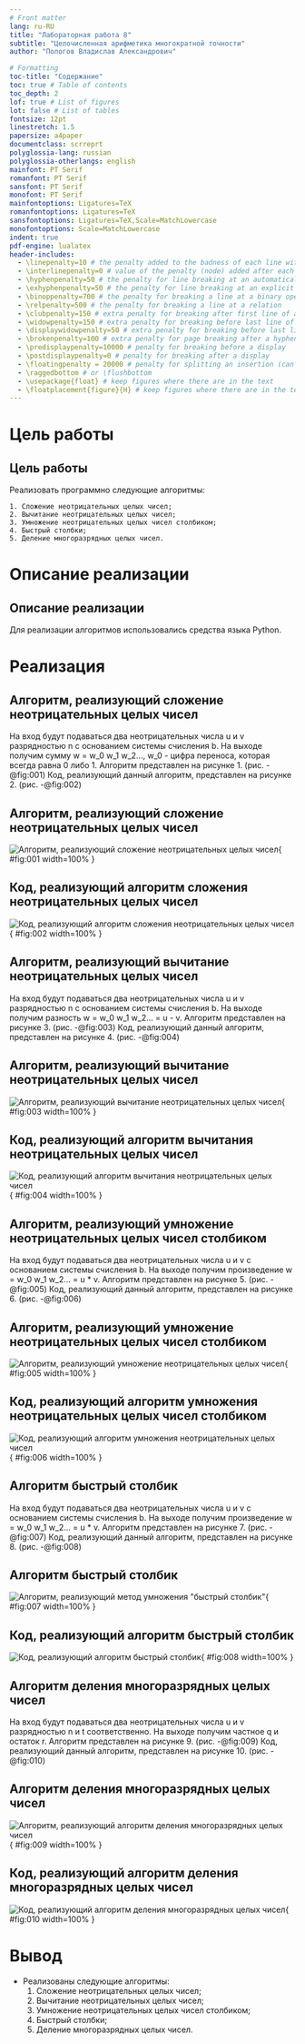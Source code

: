 ```yaml
---
# Front matter
lang: ru-RU
title: "Лабораторная работа 8"
subtitle: "Целочисленная арифметика многократной точности" 
author: "Пологов Владислав Александрович"

# Formatting
toc-title: "Содержание"
toc: true # Table of contents
toc_depth: 2
lof: true # List of figures
lot: false # List of tables
fontsize: 12pt
linestretch: 1.5
papersize: a4paper
documentclass: scrreprt
polyglossia-lang: russian
polyglossia-otherlangs: english
mainfont: PT Serif
romanfont: PT Serif
sansfont: PT Serif
monofont: PT Serif
mainfontoptions: Ligatures=TeX
romanfontoptions: Ligatures=TeX
sansfontoptions: Ligatures=TeX,Scale=MatchLowercase
monofontoptions: Scale=MatchLowercase
indent: true
pdf-engine: lualatex
header-includes:
  - \linepenalty=10 # the penalty added to the badness of each line within a paragraph (no associated penalty node) Increasing the value makes tex try to have fewer lines in the paragraph.
  - \interlinepenalty=0 # value of the penalty (node) added after each line of a paragraph.
  - \hyphenpenalty=50 # the penalty for line breaking at an automatically inserted hyphen
  - \exhyphenpenalty=50 # the penalty for line breaking at an explicit hyphen
  - \binoppenalty=700 # the penalty for breaking a line at a binary operator
  - \relpenalty=500 # the penalty for breaking a line at a relation
  - \clubpenalty=150 # extra penalty for breaking after first line of a paragraph
  - \widowpenalty=150 # extra penalty for breaking before last line of a paragraph
  - \displaywidowpenalty=50 # extra penalty for breaking before last line before a display math
  - \brokenpenalty=100 # extra penalty for page breaking after a hyphenated line
  - \predisplaypenalty=10000 # penalty for breaking before a display
  - \postdisplaypenalty=0 # penalty for breaking after a display
  - \floatingpenalty = 20000 # penalty for splitting an insertion (can only be split footnote in standard LaTeX)
  - \raggedbottom # or \flushbottom
  - \usepackage{float} # keep figures where there are in the text
  - \floatplacement{figure}{H} # keep figures where there are in the text
---
```


# Цель работы 

## Цель работы

Реализовать программно следующие алгоритмы:

    1. Сложение неотрицательных целых чисел;
    2. Вычитание неотрицательных целых чисел;
    3. Умножение неотрицательных целых чисел столбиком;
    4. Быстрый столбки;
    5. Деление многоразрядных целых чисел.


# Описание реализации

## Описание реализации

Для реализации алгоритмов использовались средства языка Python. 

# Реализация 

## Алгоритм, реализующий сложение неотрицательных целых чисел

На вход  будут подаваться два неотрицательных числа u и v разрядностью n с основанием системы счисления b. На выходе получим сумму w = w_0 w_1 w_2..., w_0 - цифра переноса, которая всегда равна 0 либо 1. Алгоритм представлен на рисунке 1. (рис. -@fig:001)
Код, реализующий данный алгоритм, представлен на рисунке 2. (рис. -@fig:002)

## Алгоритм, реализующий сложение неотрицательных целых чисел

![Алгоритм, реализующий сложение неотрицательных целых чисел](image/image1.png){ #fig:001 width=100% }


## Код, реализующий алгоритм сложения неотрицательных целых чисел

![Код, реализующий алгоритм сложения неотрицательных целых чисел](image/image2.png){ #fig:002 width=100% }


## Алгоритм, реализующий вычитание неотрицательных целых чисел

На вход  будут подаваться два неотрицательных числа u и v разрядностью n с основанием системы счисления b. На выходе получим разность w = w_0 w_1 w_2... = u - v. Алгоритм представлен на рисунке 3. (рис. -@fig:003)
Код, реализующий данный алгоритм, представлен на рисунке 4. (рис. -@fig:004)

## Алгоритм, реализующий вычитание неотрицательных целых чисел

![Алгоритм, реализующий вычитание неотрицательных целых чисел](image/image3.png){ #fig:003 width=100% }


## Код, реализующий алгоритм вычитания неотрицательных целых чисел

![Код, реализующий алгоритм вычитания неотрицательных целых чисел](image/image4.png){ #fig:004 width=100% }


## Алгоритм, реализующий умножение неотрицательных целых чисел столбиком

На вход  будут подаваться два неотрицательных числа u и v с основанием системы счисления b. На выходе получим произведение w = w_0 w_1 w_2... = u * v. Алгоритм представлен на рисунке 5. (рис. -@fig:005)
Код, реализующий данный алгоритм, представлен на рисунке 6. (рис. -@fig:006)

## Алгоритм, реализующий умножение неотрицательных целых чисел столбиком

![Алгоритм, реализующий умножение неотрицательных целых чисел](image/image5.png){ #fig:005 width=100% }


## Код, реализующий алгоритм умножения неотрицательных целых чисел столбиком

![Код, реализующий алгоритм умножения неотрицательных целых чисел](image/image6.png){ #fig:006 width=100% }


## Алгоритм быстрый столбик

На вход  будут подаваться два неотрицательных числа u и v с основанием системы счисления b. На выходе получим произведение w = w_0 w_1 w_2... = u * v. Алгоритм представлен на рисунке 7. (рис. -@fig:007)
Код, реализующий данный алгоритм, представлен на рисунке 8. (рис. -@fig:008)

## Алгоритм быстрый столбик

![Алгоритм, реализующий метод умножения "быстрый столбик"](image/image7.png){ #fig:007 width=100% }


## Код, реализующий алгоритм быстрый столбик

![Код, реализующий алгоритм быстрый столбик](image/image8.png){ #fig:008 width=100% }


## Алгоритм деления многоразрядных целых чисел

На вход  будут подаваться два неотрицательных числа u и v разрядностью n и t соответственно. На выходе получим частное q и остаток r. Алгоритм представлен на рисунке 9. (рис. -@fig:009)
Код, реализующий данный алгоритм, представлен на рисунке 10. (рис. -@fig:010)

## Алгоритм деления многоразрядных целых чисел

![Алгоритм, реализующий алгоритм деления многоразрядных целых чисел](image/image9.png){ #fig:009 width=100% }


## Код, реализующий алгоритм деления многоразрядных целых чисел

![Код, реализующий алгоритм деления многоразрядных целых чисел](image/image10.png){ #fig:010 width=100% }


# Вывод 

* Реализованы следующие алгоритмы:
    1. Сложение неотрицательных целых чисел;
    2. Вычитание неотрицательных целых чисел;
    3. Умножение неотрицательных целых чисел столбиком;
    4. Быстрый столбки;
    5. Деление многоразрядных целых чисел.